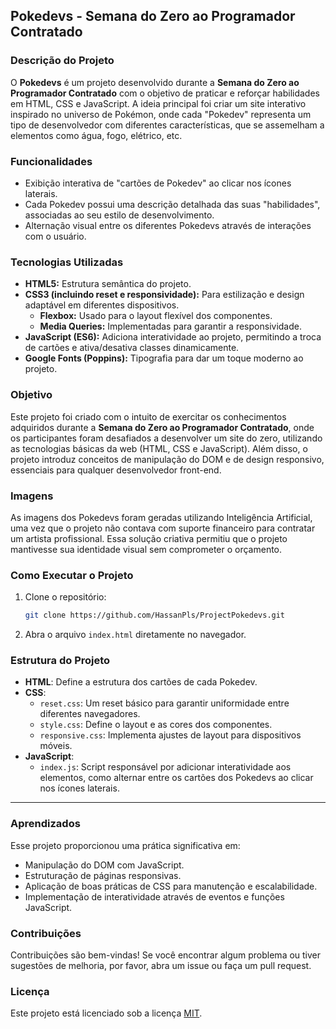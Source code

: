 ## Pokedevs - Semana do Zero ao Programador Contratado

### Descrição do Projeto

O **Pokedevs** é um projeto desenvolvido durante a **Semana do Zero ao Programador Contratado** com o objetivo de praticar e reforçar habilidades em HTML, CSS e JavaScript. A ideia principal foi criar um site interativo inspirado no universo de Pokémon, onde cada "Pokedev" representa um tipo de desenvolvedor com diferentes características, que se assemelham a elementos como água, fogo, elétrico, etc.

### Funcionalidades

- Exibição interativa de "cartões de Pokedev" ao clicar nos ícones laterais.
- Cada Pokedev possui uma descrição detalhada das suas "habilidades", associadas ao seu estilo de desenvolvimento.
- Alternação visual entre os diferentes Pokedevs através de interações com o usuário.

### Tecnologias Utilizadas

- **HTML5:** Estrutura semântica do projeto.
- **CSS3 (incluindo reset e responsividade):** Para estilização e design adaptável em diferentes dispositivos.
  - **Flexbox:** Usado para o layout flexível dos componentes.
  - **Media Queries:** Implementadas para garantir a responsividade.
- **JavaScript (ES6):** Adiciona interatividade ao projeto, permitindo a troca de cartões e ativa/desativa classes dinamicamente.
- **Google Fonts (Poppins):** Tipografia para dar um toque moderno ao projeto.

### Objetivo

Este projeto foi criado com o intuito de exercitar os conhecimentos adquiridos durante a **Semana do Zero ao Programador Contratado**, onde os participantes foram desafiados a desenvolver um site do zero, utilizando as tecnologias básicas da web (HTML, CSS e JavaScript). Além disso, o projeto introduz conceitos de manipulação do DOM e de design responsivo, essenciais para qualquer desenvolvedor front-end.

### Imagens
As imagens dos Pokedevs foram geradas utilizando Inteligência Artificial, uma vez que o projeto não contava com suporte financeiro para contratar um artista profissional. Essa solução criativa permitiu que o projeto mantivesse sua identidade visual sem comprometer o orçamento.

### Como Executar o Projeto

1. Clone o repositório:
   ```bash
   git clone https://github.com/HassanPls/ProjectPokedevs.git
   ```

2. Abra o arquivo `index.html` diretamente no navegador.

### Estrutura do Projeto

- **HTML**: Define a estrutura dos cartões de cada Pokedev.
- **CSS**:
  - `reset.css`: Um reset básico para garantir uniformidade entre diferentes navegadores.
  - `style.css`: Define o layout e as cores dos componentes.
  - `responsive.css`: Implementa ajustes de layout para dispositivos móveis.
- **JavaScript**:
  - `index.js`: Script responsável por adicionar interatividade aos elementos, como alternar entre os cartões dos Pokedevs ao clicar nos ícones laterais.

---

### Aprendizados

Esse projeto proporcionou uma prática significativa em:
- Manipulação do DOM com JavaScript.
- Estruturação de páginas responsivas.
- Aplicação de boas práticas de CSS para manutenção e escalabilidade.
- Implementação de interatividade através de eventos e funções JavaScript.

### Contribuições

Contribuições são bem-vindas! Se você encontrar algum problema ou tiver sugestões de melhoria, por favor, abra um issue ou faça um pull request.

### Licença

Este projeto está licenciado sob a licença [MIT](https://opensource.org/licenses/MIT).

